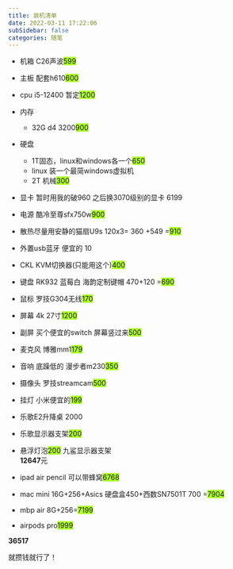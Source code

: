 ```yaml
---
title: 装机清单
date: 2022-03-11 17:22:06
subSidebar: false
categories: 随笔
---
```


- 机箱 C26声波<span style="background:greenyellow">599</span>
- 主板 配套h610<span style="background:greenyellow">600</span>
- cpu i5-12400 暂定<span style="background:greenyellow">1200</span>
- 内存
    - 32G d4 3200<span style="background:greenyellow">900</span>
- 硬盘 
    - 1T固态，linux和windows各一个<span style="background:greenyellow">650</span>
    - linux 装一个最简windows虚拟机
    - 2T 机械<span style="background:greenyellow">300</span>
- 显卡 暂时用我的破960 之后换3070级别的显卡 6199
- 电源 酷冷至尊sfx750w<span style="background:greenyellow">900</span>
- 散热尽量用安静的猫扇U9s 120x3= 360 +549 =<span style="background:greenyellow">910</span>
- 外置usb蓝牙 便宜的 10

- CKL KVM切换器(只能用这个)<span style="background:greenyellow">400</span> 
- 键盘 RK932 蓝莓白 海韵定制键帽 470+120 =<span style="background:greenyellow">690</span>
- 鼠标 罗技G304无线<span style="background:greenyellow">170</span>
- 屏幕 4k 27寸<span style="background:greenyellow">1200</span>
- 副屏 买个便宜的switch 屏幕竖过来<span style="background:greenyellow">500</span>
- 麦克风 博雅mm1<span style="background:greenyellow">179</span>
- 音响 底躁低的 漫步者m230<span style="background:greenyellow">350</span>
- 摄像头 罗技streamcam<span style="background:greenyellow">500</span>

- 挂灯 小米便宜的<span style="background:greenyellow">199</span>
- 乐歌E2升降桌 2000
- 乐歌显示器支架<span style="background:greenyellow">200</span>
- 悬浮灯泡<span style="background:greenyellow">200</span>
九鲨显示器支架  
**12647**元

- ipad air pencil 可以带蜂窝<span style="background:greenyellow">6768</span>
- mac mini 16G+256+Asics 硬盘盒450+西数SN7501T 700 =<span style="background:greenyellow">7904</span>

- mbp air 8G+256=<span style="background:greenyellow">7199</span>  
- airpods pro<span style="background:greenyellow">1999</span>

**36517**

就攒钱就行了！